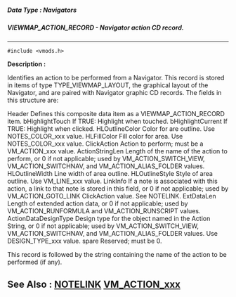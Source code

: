 ##### Data Type : Navigators
##### VIEWMAP_ACTION_RECORD - Navigator action CD record.
---
```
#include <vmods.h>
```
**Description :**

Identifies an action to be performed from a Navigator.  This record is stored 
in items of type TYPE_VIEWMAP_LAYOUT, the graphical layout of the Navigator, 
and are paired with Navigator graphic CD records.  The fields in this structure 
are:

Header Defines this composite data item as a VIEWMAP_ACTION_RECORD item.
bHighlightTouch If TRUE:  Highlight when touched.
bHighlightCurrent If TRUE:  Highlight when clicked.
HLOutlineColor Color for are outline.   Use NOTES_COLOR_xxx value.
HLFillColor Fill color for area.   Use NOTES_COLOR_xxx value.
ClickAction Action to perform;  must be a VM_ACTION_xxx value.
ActionStringLen Length of the name of the action to perform, or 0 if not 
applicable; used by VM_ACTION_SWITCH_VIEW, VM_ACTION_SWITCHNAV, and 
VM_ACTION_ALIAS_FOLDER values. 
HLOutlineWidth Line width of area outline.
HLOutlineStyle Style of area outline.   Use VM_LINE_xxx value.
LinkInfo If a note is associated with this action, a link to that note is 
stored in this field, or 0 if not  applicable; used by VM_ACTION_GOTO_LINK 
ClickAction value.   See NOTELINK.
ExtDataLen Length of extended action data, or 0 if not applicable; used by 
VM_ACTION_RUNFORMULA and VM_ACTION_RUNSCRIPT values.
ActionDataDesignType Design type for the object named in the Action String, or 
0 if not applicable; used by VM_ACTION_SWITCH_VIEW, VM_ACTION_SWITCHNAV, and 
VM_ACTION_ALIAS_FOLDER values.  Use DESIGN_TYPE_xxx value.
spare Reserved;  must be 0.

This record is followed by the string containing the name of the action to be 
performed (if any).


**See Also :**
[NOTELINK](/domino-c-api-docs/reference/Data/NOTELINK)
[VM_ACTION_xxx](/domino-c-api-docs/reference/Symb/VM_ACTION_xxx)
---
